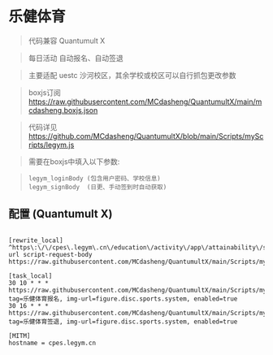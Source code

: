 # 乐健体育

> 代码兼容 Quantumult X

> 每日活动 自动报名、自动签退

> 主要适配 uestc 沙河校区，其余学校或校区可以自行抓包更改参数

> boxjs订阅 https://raw.githubusercontent.com/MCdasheng/QuantumultX/main/mcdasheng.boxjs.json

> 代码详见 https://github.com/MCdasheng/QuantumultX/blob/main/Scripts/myScripts/legym.js

> 需要在boxjs中填入以下参数: 

>     legym_loginBody (包含用户密码、学校信息)
>     legym_signBody  (日更、手动签到时自动获取)

## 配置 (Quantumult X)

```properties

[rewrite_local]
^https\:\/\/cpes\.legym\.cn\/education\/activity\/app\/attainability\/sign url script-request-body https://raw.githubusercontent.com/MCdasheng/QuantumultX/main/Scripts/myScripts/legym_sign.cookie.js

[task_local]
30 10 * * * https://raw.githubusercontent.com/MCdasheng/QuantumultX/main/Scripts/myScripts/legym.js, tag=乐健体育报名, img-url=figure.disc.sports.system, enabled=true
30 16 * * * https://raw.githubusercontent.com/MCdasheng/QuantumultX/main/Scripts/myScripts/legym_sign.js, tag=乐健体育签退, img-url=figure.disc.sports.system, enabled=true

[MITM]
hostname = cpes.legym.cn

```
